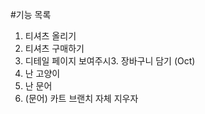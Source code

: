 #기능 목록
1. 티셔츠 올리기
2. 티셔츠 구매하기
3. 디테일 페이지 보여주시3. 장바구니 담기 (Oct)
4. 난 고양이
5. 난 문어
6. (문어) 카트 브랜치 자체 지우자
